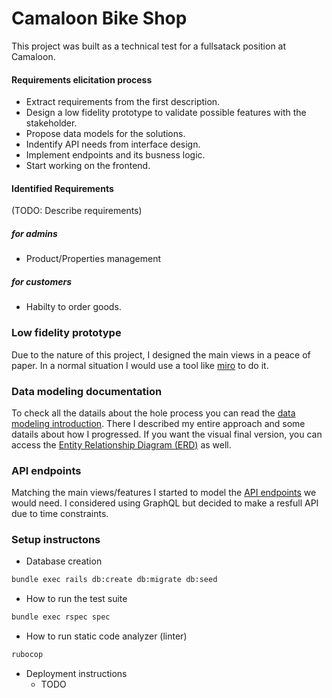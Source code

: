 # Camaloon Bike Shop

This project was built as a technical test for a fullsatack position at Camaloon.
#### Requirements elicitation process
  - Extract requirements from the first description.
  - Design a low fidelity prototype to validate possible features with the stakeholder.
  - Propose data models for the solutions.
  - Indentify API needs from interface design.
  - Implement endpoints and its busness logic.
  - Start working on the frontend.

#### Identified Requirements

(TODO: Describe requirements)
##### for admins

- Product/Properties management
##### for customers

-  Habilty to order goods.
### Low fidelity prototype

Due to the nature of this project, I designed the main views in a peace of paper. In a normal situation I would use a tool like [miro](https://miro.com/) to do it.
### Data modeling documentation

To check all the datails about the hole process you can read the 
[data modeling introduction](https://github.com/LeonardoGodoy/camaloon-bike-shop-api/blob/master/docs/data_modeling_introduction.md). There I described my entire approach and some datails about how I progressed. If you want the visual final version, you can access the [Entity Relationship Diagram (ERD)]() as well.

### API endpoints

Matching the main views/features I started to model the [API endpoints](https://github.com/LeonardoGodoy/camaloon-bike-shop-api/blob/master/docs/api_introduction.md.md) we would need. I considered using GraphQL but decided to make a resfull API due to time constraints.

### Setup instructons
* Database creation

```bash
bundle exec rails db:create db:migrate db:seed
```

* How to run the test suite

```bash
bundle exec rspec spec
```

* How to run static code analyzer (linter)
```bash
rubocop
```

* Deployment instructions
  - TODO

